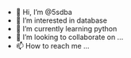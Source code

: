 - 👋 Hi, I’m @5sdba
- 👀 I’m interested in database
- 🌱 I’m currently learning  python 
- 💞️ I’m looking to collaborate on ...
- 📫 How to reach me ...

<!---
5sdba/5sdba is a ✨ special ✨ repository because its `README.md` (this file) appears on your GitHub profile.
You can click the Preview link to take a look at your changes.
--->
